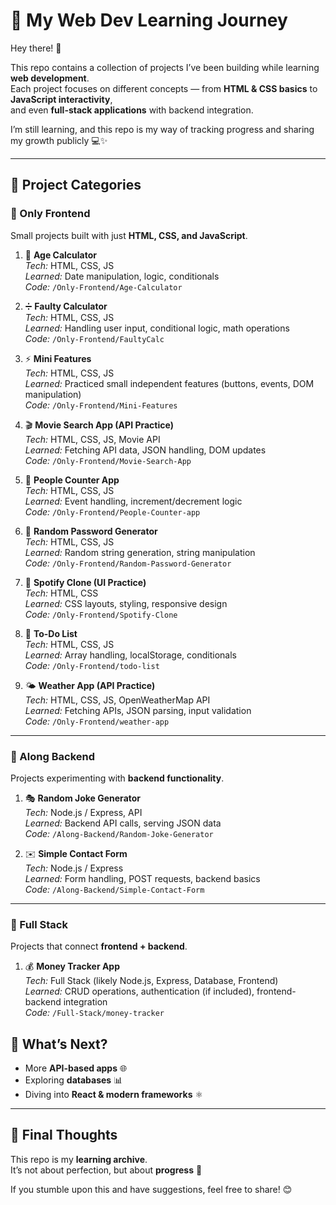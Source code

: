 # 🚀 My Web Dev Learning Journey

Hey there! 👋  

This repo contains a collection of projects I’ve been building while learning **web development**.  
Each project focuses on different concepts — from **HTML & CSS basics** to **JavaScript interactivity**,  
and even **full-stack applications** with backend integration.  

I’m still learning, and this repo is my way of tracking progress and sharing my growth publicly 💻✨  

---

## 📂 Project Categories

### 🔹 Only Frontend
Small projects built with just **HTML, CSS, and JavaScript**.

1. 👤 **Age Calculator**  
   *Tech:* HTML, CSS, JS  
   *Learned:* Date manipulation, logic, conditionals  
   *Code:* `/Only-Frontend/Age-Calculator`

2. ➗ **Faulty Calculator**  
   *Tech:* HTML, CSS, JS  
   *Learned:* Handling user input, conditional logic, math operations  
   *Code:* `/Only-Frontend/FaultyCalc`

3. ⚡ **Mini Features**  
   *Tech:* HTML, CSS, JS  
   *Learned:* Practiced small independent features (buttons, events, DOM manipulation)  
   *Code:* `/Only-Frontend/Mini-Features`

4. 🎬 **Movie Search App (API Practice)**  
   *Tech:* HTML, CSS, JS, Movie API  
   *Learned:* Fetching API data, JSON handling, DOM updates  
   *Code:* `/Only-Frontend/Movie-Search-App`

5. 👥 **People Counter App**  
   *Tech:* HTML, CSS, JS  
   *Learned:* Event handling, increment/decrement logic  
   *Code:* `/Only-Frontend/People-Counter-app`

6. 🔑 **Random Password Generator**  
   *Tech:* HTML, CSS, JS  
   *Learned:* Random string generation, string manipulation  
   *Code:* `/Only-Frontend/Random-Password-Generator`

7. 🎵 **Spotify Clone (UI Practice)**  
   *Tech:* HTML, CSS  
   *Learned:* CSS layouts, styling, responsive design  
   *Code:* `/Only-Frontend/Spotify-Clone`

8. 📝 **To-Do List**  
   *Tech:* HTML, CSS, JS  
   *Learned:* Array handling, localStorage, conditionals  
   *Code:* `/Only-Frontend/todo-list`

9. 🌤️ **Weather App (API Practice)**  
   *Tech:* HTML, CSS, JS, OpenWeatherMap API  
   *Learned:* Fetching APIs, JSON parsing, input validation  
   *Code:* `/Only-Frontend/weather-app`

---

### 🔹 Along Backend
Projects experimenting with **backend functionality**.

1. 🎭 **Random Joke Generator**  
   *Tech:* Node.js / Express, API  
   *Learned:* Backend API calls, serving JSON data  
   *Code:* `/Along-Backend/Random-Joke-Generator`

2. ✉️ **Simple Contact Form**  
   *Tech:* Node.js / Express  
   *Learned:* Form handling, POST requests, backend basics  
   *Code:* `/Along-Backend/Simple-Contact-Form`

---

### 🔹 Full Stack
Projects that connect **frontend + backend**.

1. 💰 **Money Tracker App**  
   *Tech:* Full Stack (likely Node.js, Express, Database, Frontend)  
   *Learned:* CRUD operations, authentication (if included), frontend-backend integration  
   *Code:* `/Full-Stack/money-tracker`



## 🌱 What’s Next?
- More **API-based apps** 🌐  
- Exploring **databases** 📊  
- Diving into **React & modern frameworks** ⚛️  

---

## 🙌 Final Thoughts
This repo is my **learning archive**.  
It’s not about perfection, but about **progress** 🚀  

If you stumble upon this and have suggestions, feel free to share! 😊
